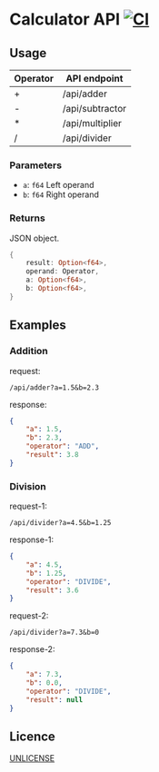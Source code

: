 # Calculator API [![CI](https://github.com/Lfu001/calculator-api/actions/workflows/rust.yml/badge.svg)](https://github.com/Lfu001/calculator-api/actions/workflows/rust.yml)

## Usage

| Operator | API endpoint    |
| -------- | --------------- |
| +        | /api/adder      |
| -        | /api/subtractor |
| *        | /api/multiplier |
| /        | /api/divider    |

### Parameters

- `a`: `f64` Left operand
- `b`: `f64` Right operand

### Returns

JSON object.

```rust
{
    result: Option<f64>,
    operand: Operator,
    a: Option<f64>,
    b: Option<f64>,
}
```

## Examples

### Addition

request:

```text
/api/adder?a=1.5&b=2.3
```

response:

```json
{
    "a": 1.5,
    "b": 2.3,
    "operator": "ADD",
    "result": 3.8
}
```

### Division

request-1:

```text
/api/divider?a=4.5&b=1.25
```

response-1:

```json
{
    "a": 4.5,
    "b": 1.25,
    "operator": "DIVIDE",
    "result": 3.6
}
```

request-2:

```text
/api/divider?a=7.3&b=0
```

response-2:

```json
{
    "a": 7.3,
    "b": 0.0,
    "operator": "DIVIDE",
    "result": null
}
```

## Licence

[UNLICENSE](UNLICENSE)

